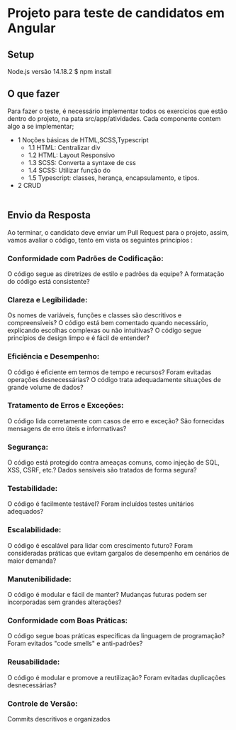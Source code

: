 # Projeto para teste de candidatos em Angular

## Setup

Node.js versão 14.18.2
$ npm install

## O que fazer 

Para fazer o teste, é necessário implementar todos os exercicios que estão dentro do projeto, 
na pata src/app/atividades. Cada componente contem algo a se implementar;

* 1  Noções básicas de HTML,SCSS,Typescript <br>
  * 1.1 HTML: Centralizar div <br>
  * 1.2 HTML: Layout Responsivo <br>
  * 1.3 SCSS: Converta a syntaxe de css <br>
  * 1.4 SCSS: Utilizar função do <br>
  * 1.5 Typescript: classes, herança, encapsulamento, e tipos. <br>
* 2 CRUD <br><br>


## Envio da Resposta
Ao terminar, o candidato deve enviar um Pull Request para o projeto, assim, vamos avaliar o código, 
tento em vista os seguintes princípios : 

### Conformidade com Padrões de Codificação:
  O código segue as diretrizes de estilo e padrões da equipe?
  A formatação do código está consistente?
### Clareza e Legibilidade:
  Os nomes de variáveis, funções e classes são descritivos e compreensíveis?
  O código está bem comentado quando necessário, explicando escolhas complexas ou não intuitivas?
  O código segue princípios de design limpo e é fácil de entender?
### Eficiência e Desempenho:
  O código é eficiente em termos de tempo e recursos?
  Foram evitadas operações desnecessárias?
  O código trata adequadamente situações de grande volume de dados?
### Tratamento de Erros e Exceções:
  O código lida corretamente com casos de erro e exceção?
  São fornecidas mensagens de erro úteis e informativas?
### Segurança:
  O código está protegido contra ameaças comuns, como injeção de SQL, XSS, CSRF, etc.?
  Dados sensíveis são tratados de forma segura?
### Testabilidade:
  O código é facilmente testável?
  Foram incluídos testes unitários adequados?
### Escalabilidade:
  O código é escalável para lidar com crescimento futuro?
  Foram consideradas práticas que evitam gargalos de desempenho em cenários de maior demanda?
### Manutenibilidade:
  O código é modular e fácil de manter?
  Mudanças futuras podem ser incorporadas sem grandes alterações?
### Conformidade com Boas Práticas:
  O código segue boas práticas específicas da linguagem de programação?
  Foram evitados "code smells" e anti-padrões?
### Reusabilidade:
  O código é modular e promove a reutilização?
  Foram evitadas duplicações desnecessárias?
### Controle de Versão:
  Commits descritivos e organizados


